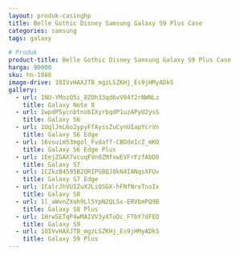 ```yaml
---
layout: produk-casinghp
title: Belle Gothic Disney Samsung Galaxy S9 Plus Case
categories: samsung
tags: galaxy

# Produk
product-title: Belle Gothic Disney Samsung Galaxy S9 Plus Case
harga: 90000
sku: hn-1086
image-drive: 1OIVvHAXJTB_mgzLSZKHj_Es9jHMyADkS
gallery:
  - url: 1NU-YMozQ5i_8ZOh33qd6vV04f2rNWNLz
    title: Galaxy Note 8
  - url: 1wpdP5ycnbtnobIXyrbqdP1uzAPyU2ysS
    title: Galaxy S6
  - url: 1UqlJmL6o2ypyFfAyssZuCynUIapYcrVn
    title: Galaxy S6 Edge
  - url: 16vsuim53mgol_Fvdaff-CBDdeIcZ_mKO
    title: Galaxy S6 Edge Plus
  - url: 1EejZGAX7vcuqFVn0ZMfxwEVFrFzfAbD0
    title: Galaxy S7
  - url: 1CZkzB4595B2QRIPGBQJ0kN4IANqsXFUv
    title: Galaxy S7 Edge
  - url: 1CalrJhVUIZuXJLiQSGX-hFNfNreTnoIx
    title: Galaxy S8
  - url: 1l_aWvnZXoh9Ll5YpN2QLSx-ERVbmPQ9B
    title: Galaxy S8 Plus
  - url: 1HrwSETqP4wMAIVV3yXToDc_FTbY7dFEO
    title: Galaxy S9
  - url: 1OIVvHAXJTB_mgzLSZKHj_Es9jHMyADkS
    title: Galaxy S9 Plus
---
```

